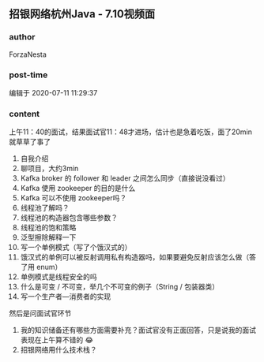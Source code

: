 ## 招银网络杭州Java - 7.10视频面
### author 
ForzaNesta
### post-time 

编辑于  2020-07-11 11:29:37
### content 
<div class="post-topic-des nc-post-content">
 <div>
  上午11：40的面试，结果面试官11：48才进场，估计也是急着吃饭，面了20min就草草了事了
 </div>
 <div>
  <ol>
   <li>
    自我介绍
   </li>
   <li>
    聊项目，大约3min
   </li>
   <li>
    Kafka broker 的 follower 和 leader 之间怎么同步（直接说没看过）
   </li>
   <li>
    Kafka 使用 zookeeper 的目的是什么
   </li>
   <li>
    Kafka 可以不使用 zookeeper吗？
   </li>
   <li>
    线程池了解吗？
   </li>
   <li>
    线程池的构造器包含哪些参数？
   </li>
   <li>
    线程池的饱和策略
   </li>
   <li>
    泛型擦除解释一下
   </li>
   <li>
    写一个单例模式（写了个饿汉式的）
   </li>
   <li>
    饿汉式的单例可以被反射调用私有构造器吗，如果要避免反射应该怎么做（答了用
    <span>
     enum）
    </span>
   </li>
   <li>
    <span>
     单例模式是线程安全的吗
    </span>
   </li>
   <li>
    什么是可变 / 不可变，举几个不可变的例子（String / 包装器类）
   </li>
   <li>
    写一个生产者—消费者的实现
   </li>
  </ol>
  <div>
   然后是问面试官环节
  </div>
 </div>
 <div>
  <ol>
   <li>
    我的知识储备还有哪些方面需要补充？面试官没有正面回答，只是说我的面试表现在上午算不错的
    <span>
     😂
    </span>
   </li>
   <li>
    招银网络用什么技术栈？
   </li>
  </ol>
 </div>
 <br/>
</div>
